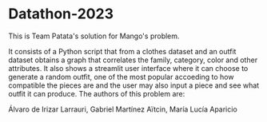 # Datathon-2023
This is Team Patata's solution for Mango's problem.

It consists of a Python script that from a clothes dataset and an outfit dataset obtains a graph that correlates the family, category, color and other attributes.
It also shows a streamlit user interface where it can choose to generate a random outfit, one of the most popular accoeding to how compatible the pieces are and the user may also input a piece and see what outfit it can produce.
The authors of this problem are:

Álvaro de Irizar Larrauri,
Gabriel Martínez Aïtcin,
María Lucía Aparicio
